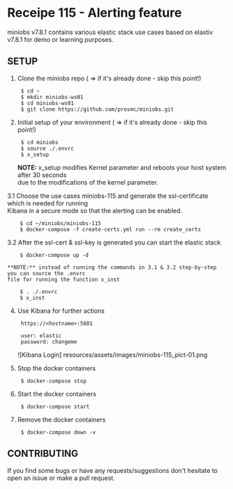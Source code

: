 # Receipe 115 - Alerting feature

miniobs v7.8.1 contains various elastic stack use cases based on elastiv v7.8.1 for demo or learning purposes.


SETUP
---

1. Clone the miniobs repo ( => if it's already done - skip this point!)

        $ cd ~
        $ mkdir miniobs-ws01
        $ cd miniobs-ws01
        $ git clone https://github.com/prosmc/miniobs.git

2. Initial setup of your environment ( => if it's already done - skip this point!)

        $ cd miniobs
        $ source ./.envrc
        $ x_setup

    **NOTE:** x_setup modifies Kernel parameter and reboots your host system after 30 seconds\
    due to the modifications of the kernel parameter.
      
3.1 Choose the use cases miniobs-115 and generate the ssl-certificate which is needed for running\
   Kibana in a secure mode so that the alerting can be enabled.

        $ cd ~/miniobs/miniobs-115
        $ docker-compose -f create-certs.yml run --rm create_certs

3.2 After the ssl-cert & ssl-key is generated you can start the elastic stack

        $ docker-compose up -d 

    **NOTE:** instead of running the commands in 3.1 & 3.2 step-by-step you can source the .envrc 
    file for running the function x_inst

        $ . ./.envrc
        $ x_inst

4. Use Kibana for further actions

        https://<hostname>:5601

        user: elastic
        password: changeme

   ![Kibana Login] resources/assets/images/miniobs-115_pict-01.png

5. Stop the docker containers

        $ docker-compose stop

6. Start the docker containers

        $ docker-compose start  

5. Remove the docker containers

        $ docker-compose down -v

CONTRIBUTING
---
If you find some bugs or have any requests/suggestions don't hesitate to open an issue or make a pull request.
